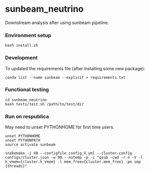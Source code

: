 # sunbeam_neutrino
Downstream analysis after using sunbeam pipeline.

### Environment setup

```
bash install.sh
```

### Development

To updated the requirements file (after installing some new package):
```
conda list --name sunbeam --explicit > requirements.txt
```

### Functional testing

```
cd sunbeam_neutrino
bash tests/test.sh /path/to/test/dir
```

### Run on respublica

May need to unset PYTHONHOME for first time users.

```
unset PYTHONHOME
unset PYTHONPATH
source activate sunbeam

snakemake -j 40 --configfile config_X.yml --cluster-config configs/cluster.json -w 90 --notemp -p -c "qsub -cwd -r n -V -l h_vmem={cluster.h_vmem} -l mem_free={cluster.mem_free} -pe smp {threads}"
```
